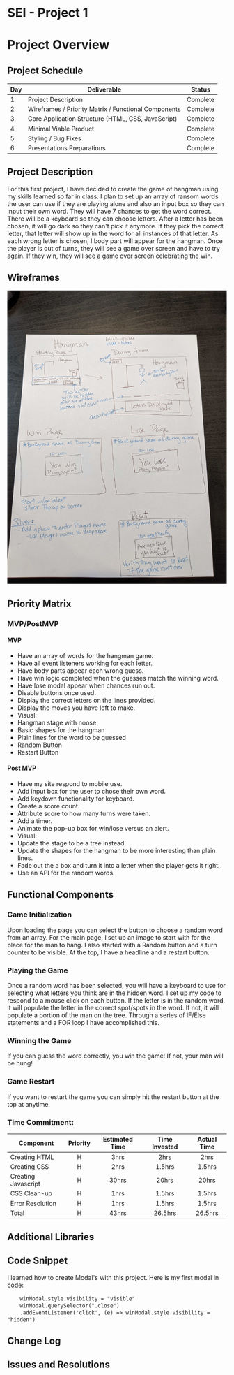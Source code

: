 # SEI - Project 1

# Project Overview

## Project Schedule

| Day | Deliverable                                          | Status   |
| --- | ---------------------------------------------------- | -------- |
| 1   | Project Description                                  | Complete |
| 2   | Wireframes / Priority Matrix / Functional Components | Complete |
| 3   | Core Application Structure (HTML, CSS, JavaScript)   | Complete |
| 4   | Minimal Viable Product                               | Complete |
| 5   | Styling / Bug Fixes                                  | Complete |
| 6   | Presentations Preparations                           | Complete |

## Project Description

For this first project, I have decided to create the game of hangman using my skills learned so far in class. I plan to set up an array of ransom words the user can use if they are playing alone and also an input box so they can input their own word. They will have 7 chances to get the word correct. There will be a keyboard so they can choose letters. After a letter has been chosen, it will go dark so they can't pick it anymore. If they pick the correct letter, that letter will show up in the word for all instances of that letter. As each wrong letter is chosen, I body part will appear for the hangman. Once the player is out of turns, they will see a game over screen and have to try again. If they win, they will see a game over screen celebrating the win.

## Wireframes

![initial-thinking](./images/initial-thinking.jpg)

## Priority Matrix

### MVP/PostMVP

#### MVP

- Have an array of words for the hangman game.
- Have all event listeners working for each letter.
- Have body parts appear each wrong guess.
- Have win logic completed when the guesses match the winning word.
- Have lose modal appear when chances run out.
- Disable buttons once used.
- Display the correct letters on the lines provided.
- Display the moves you have left to make.
- Visual:
 - Hangman stage with noose
 - Basic shapes for the hangman
 - Plain lines for the word to be guessed
 - Random Button
 - Restart Button

#### Post MVP

- Have my site respond to mobile use.
- Add input box for the user to chose their own word.
- Add keydown functionality for keyboard.
- Create a score count.  
- Attribute score to how many turns were taken.
- Add a timer.
- Animate the pop-up box for win/lose versus an alert.
- Visual:
 - Update the stage to be a tree instead.
 - Update the shapes for the hangman to be more interesting than plain lines.
 - Fade out the a box and turn it into a letter when the player gets it right.
 - Use an API for the random words.

## Functional Components

### Game Initialization

Upon loading the page you can select the button to choose a random word from an array.
For the main page, I set up an image to start with for the place for the man to hang.  I also started with a Random button and a turn counter to be visible.  At the top, I have a headline and a restart button.  

### Playing the Game

Once a random word has been selected, you will have a keyboard to use for selecting what letters you think are in the hidden word.  I set up my code to respond to a mouse click on each button.  If the letter is in the random word, it will populate the letter in the correct spot/spots in the word.  If not, it will populate a portion of the man on the tree.  Through a series of IF/Else statements and a FOR loop I have accomplished this.

### Winning the Game

If you can guess the word correctly, you win the game! If not, your man will be hung!

### Game Restart

If you want to restart the game you can simply hit the restart button at the top at anytime.

### Time Commitment:

| Component           | Priority | Estimated Time | Time Invested | Actual Time |
| ------------------- | :------: | :------------: | :-----------: | :---------: |
| Creating HTML       |    H     |      3hrs      |     2hrs      |    2hrs     |
| Creating CSS        |    H     |      2hrs      |    1.5hrs     |   1.5hrs    |
| Creating Javascript |    H     |     30hrs      |     20hrs     |    20hrs    |
| CSS Clean-up        |    H     |      1hrs      |    1.5hrs     |   1.5hrs    |
| Error Resolution    |    H     |      1hrs      |    1.5hrs     |   1.5hrs    |
| Total               |    H     |     43hrs      |    26.5hrs    |   26.5hrs   |

## Additional Libraries

## Code Snippet

I learned how to create Modal's with this project.  Here is my first modal in code:
```
    winModal.style.visibility = "visible"
    winModal.querySelector(".close")
    .addEventListener('click', (e) => winModal.style.visibility = "hidden")
```

## Change Log

## Issues and Resolutions
